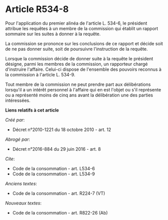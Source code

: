 # Article R534-8

Pour l'application du premier alinéa de l'article L. 534-6, le président attribue les requêtes à un membre de la commission
qui établit un rapport sommaire sur les suites à donner à la requête. 

La commission se prononce sur les conclusions de ce rapport et décide soit de ne pas donner suite, soit de poursuivre
l'instruction de la requête. 

Lorsque la commission décide de donner suite à la requête le président désigne, parmi les membres de la commission, un
rapporteur chargé d'instruire l'affaire. Celui-ci dispose de l'ensemble des pouvoirs reconnus à la commission à l'article L.
534-9. 

Tout membre de la commission ne peut prendre part aux délibérations lorsqu'il a un intérêt personnel à l'affaire qui en est
l'objet ou s'il représente ou a représenté moins de cinq ans avant la délibération une des parties intéressées.

**Liens relatifs à cet article**

_Créé par_:

  - Décret n°2010-1221 du 18 octobre 2010 - art. 12

_Abrogé par_:

  - Décret n°2016-884 du 29 juin 2016 - art. 8

_Cite_:

  - Code de la consommation - art. L534-6
  - Code de la consommation - art. L534-9

_Anciens textes_:

  - Code de la consommation - art. R224-7 (VT)

_Nouveaux textes_:

  - Code de la consommation - art. R822-26 (Ab)
